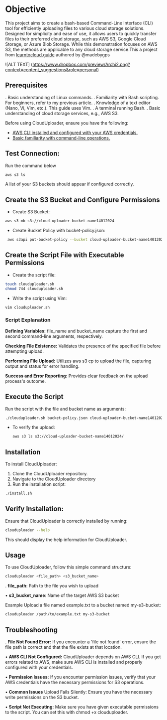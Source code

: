 # Objective

This project aims to create a bash-based Command-Line Interface (CLI) tool for efficiently uploading files to various cloud storage solutions. Designed for simplicity and ease of use, it allows users to quickly transfer files to their preferred cloud storage, such as AWS S3, Google Cloud Storage, or Azure Blob Storage. While this demonstration focuses on AWS S3, the methods are applicable to any cloud storage service.This a project from [learntocloud.guide](https://learntocloud.guide/) authored by @madebygps

![ALT TEXT]
(https://www.dropbox.com/preview/Archi2.png?context=content_suggestions&role=personal)

## Prerequisites

. Basic understanding of Linux commands.
. Familiarity with Bash scripting. For beginners, refer to my previous article.
. Knowledge of a text editor (Nano, Vi, Vim, etc.). This guide uses Vim.
. A terminal running Bash.
. Basic understanding of cloud storage services, e.g., AWS S3.


Before using CloudUploader, ensure you have the following:


+ [AWS CLI installed and configured with your AWS credentials.](https://docs.aws.amazon.com/cli/latest/userguide/cli-chap-configure.html)
+ [Basic familiarity with command-line operations.](https://www.codecademy.com/article/command-line-commands)

## Test Connection:

Run the command below

```bash
aws s3 ls
```



 A list of your S3 buckets should appear if configured correctly.

 ## Create the S3 Bucket and Configure Permissions

 + Create S3 Bucket:

```bash
aws s3 mb s3://cloud-uploader-bucket-name14012024
```

 + Create Bucket Policy with bucket-policy.json:

```bash
 aws s3api put-bucket-policy --bucket cloud-uploader-bucket-name14012024 --policy file://bucket-policy.json
```

 ## Create the Script File with Executable Permissions

  + Create the script file:

```bash
touch clouduploader.sh
chmod 744 clouduploader.sh
```

+ Write the script using Vim:

```bash
vim clouduploader.sh
```

  ### Script Explanation
  
__Defining Variables:__ file_name and bucket_name capture the first and second command-line arguments, respectively.

__Checking File Existence:__ Validates the presence of the specified file before attempting upload.

__Performing File Upload:__ Utilizes aws s3 cp to upload the file, capturing output and status for error handling.

__Success and Error Reporting:__ Provides clear feedback on the upload process's outcome.  


## Execute the Script

Run the script with the file and bucket name as arguments:

```bash
./clouduploader.sh bucket-policy.json cloud-uploader-bucket-name14012024
```

+ To verify the upload:

   ```bash
   aws s3 ls s3://cloud-uploader-bucket-name14012024/
   ```
  
## Installation

To install CloudUploader:

1. Clone the CloudUploader repository.
2. Navigate to the CloudUploader directory
3. Run the installation script:


```bash
./install.sh
```


## Verify Installation:

Ensure that CloudUploader is correctly installed by running:


```bash
clouduploader --help
```


This should display the help information for CloudUploader.

## Usage
To use CloudUploader, follow this simple command structure:


```bash
clouduploader <file_path> <s3_bucket_name>
```


. __file_path__: Path to the file you wish to upload

• __s3_bucket_name__: Name of the target AWS S3 bucket

Example
Upload a file named example.txt to a bucket named my-s3-bucket:



```bash
clouduploader /path/to/example.txt my-s3-bucket
```



## Troubleshooting

. __File Not Found Error:__
If you encounter a 'file not found' error, ensure the file path is correct and that the file exists at that location.

• __AWS CLI Not Configured:__
CloudUploader depends on AWS CLI. If you get errors related to AWS, make sure AWS CLI is installed and properly configured with your credentials.

• __Permission Issues:__
If you encounter permission issues, verify that your AWS credentials have the necessary permissions for S3 operations.

• __Common Issues__
Upload Fails Silently:
Ensure you have the necessary write permissions on the S3 bucket.

• __Script Not Executing:__
Make sure you have given executable permissions to the script. You can set this with chmod +x clouduploader.


